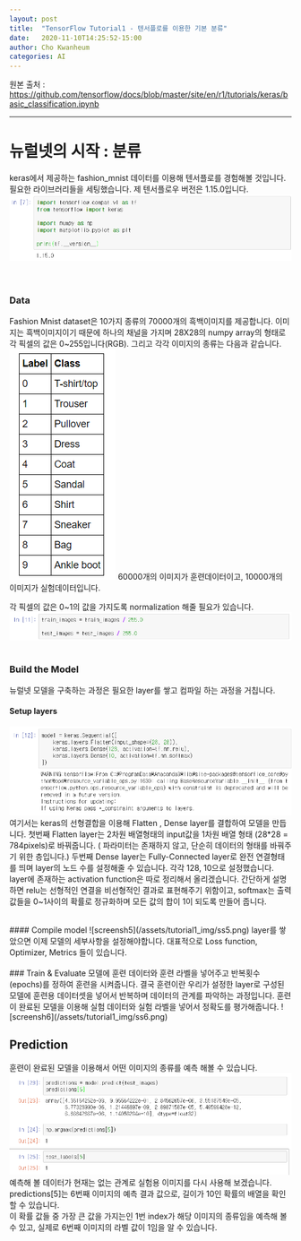 ```yaml
---
layout: post
title:  "TensorFlow Tutorial1 - 텐서플로를 이용한 기본 분류"
date:   2020-11-10T14:25:52-15:00
author: Cho Kwanheum
categories: AI
---
```


원본 출처 : https://github.com/tensorflow/docs/blob/master/site/en/r1/tutorials/keras/basic_classification.ipynb 

---


# 뉴럴넷의 시작 : 분류 
keras에서 제공하는 fashion_mnist 데이터를 이용해 텐서플로를 경험해볼 것입니다.  필요한 라이브러리들을 세팅했습니다. 제 텐서플로우 버전은 1.15.0입니다.
![screensh](/assets/tutorial1_img/ss1.png)
<br>  
<br>

### Data
Fashion Mnist dataset은 10가지 종류의 70000개의 흑백이미지를 제공합니다. 이미지는 흑백이미지이기 때문에 하나의 채널을 가지며 28X28의 numpy array의 형태로 각 픽셀의 값은 0~255입니다(RGB). 그리고 각각 이미지의 종류는 다음과 같습니다. ![screensh2](/_posts/tutorial1_img/ss2.png)
60000개의 이미지가 훈련데이터이고, 10000개의 이미지가 실험데이터입니다.

각 픽셀의 값은 0~1의 값을 가지도록 normalization 해줄 필요가 있습니다.
![screensh3](/assets/tutorial1_img/ss3.png)
<br>
<br>
### Build the Model
뉴럴넷 모델을 구축하는 과정은 필요한 layer를 쌓고 컴파일 하는 과정을 거칩니다.
<br>
####   Setup layers
![screensh4](/assets/tutorial1_img/ss4.png)
여기서는  keras의 선형결합을 이용해 Flatten , Dense layer를 결합하여 모델을 만듭니다.
첫번째 Flatten layer는 2차원 배열형태의 input값을 1차원 배열 형태 (28*28 = 784pixels)로 바꿔줍니다. ( 파라미터는 존재하지 않고, 단순히 데이터의 형태를 바꿔주기 위한 층입니다.)
두번째 Dense layer는 Fully-Connected layer로 완전 연결형태를 띄며 layer의 노드 수를 설정해줄 수 있습니다. 각각 128, 10으로 설정했습니다. layer에 존재하는 activation function은 따로 정리해서 올리겠습니다. 
간단하게 설명하면 relu는 선형적인 연결을 비선형적인 결과로 표현해주기 위함이고, softmax는 출력 값들을 0~1사이의 확률로 정규화하며 모든 값의 합이 1이 되도록 만들어 줍니다.

<br>
####   Compile model
![screensh5](/assets/tutorial1_img/ss5.png)
layer를 쌓았으면 이제 모델의 세부사항을 설정해야합니다. 대표적으로 Loss function, Optimizer, Metrics 들이 있습니다.
<br>
<br>
### Train & Evaluate
모델에 훈련 데이터와 훈련 라벨을 넣어주고 반복횟수(epochs)를 정하여 훈련을 시켜줍니다. 결국 훈련이란 우리가 설정한 layer로 구성된 모델에 훈련용 데이터셋을 넣어서 반복하며 데이터의 관계를 파악하는 과정입니다.
훈련이 완료된 모델을 이용해  실험 데이터와 실험 라벨을 넣어서  정확도를 평가해줍니다.
![screensh6](/assets/tutorial1_img/ss6.png)
<br>

## Prediction
훈련이 완료된 모델을 이용해서 어떤 이미지의 종류를  예측 해볼 수 있습니다. 
![screensh7](/assets/tutorial1_img/ss7.png)
예측해 볼 데이터가 현재는 없는 관계로 실험용 이미지를 다시 사용해 보겠습니다.<br>
predictions[5]는 6번째 이미지의 예측 결과 값으로, 길이가 10인 확률의 배열을 확인할 수 있습니다.<br>
이 확률 값들 중 가장 큰 값을 가지는인 1번 index가 해당 이미지의 종류임을 예측해 볼 수 있고, 실제로 6번째 이미지의 라벨 값이 1임을 알 수 있습니다.
<br>



